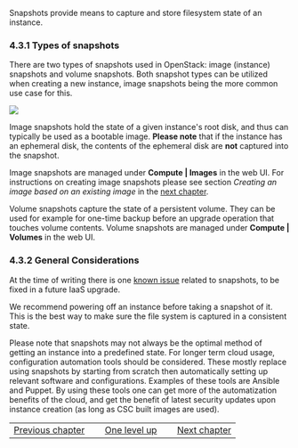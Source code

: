 Snapshots provide  means to capture  and store filesystem state  of an
instance.

### 4.3.1 Types of snapshots

There are two  types of snapshots used in  OpenStack: image (instance)
snapshots and  volume snapshots. Both  snapshot types can  be utilized
when creating  a new instance,  image snapshots being the  more common
use case for this.

![][1]

Image snapshots  hold the state of  a given instance's root  disk, and
thus can typically  be used as a bootable image.  **Please note** that
if the instance  has an ephemeral disk, the contents  of the ephemeral
disk are **not** captured into the snapshot.

Image snapshots are managed under **Compute \| Images** in the web UI.
For  instructions  on  creating  image snapshots  please  see  section
*Creating an image based on an existing image* in the [next chapter].

Volume snapshots capture the state of a persistent volume. They can be
used for example for one-time  backup before an upgrade operation that
touches volume contents. Volume  snapshots are managed under **Compute
\| Volumes** in the web UI.

### 4.3.2 General Considerations

At  the  time  of  writing  there is  one  [known  issue]  related  to
snapshots, to be fixed in a future IaaS upgrade.

We recommend powering off an instance  before taking a snapshot of it.
This is  the best way to  make sure the  file system is captured  in a
consistent state.

Please note  that snapshots may  not always  be the optimal  method of
getting an  instance into  a predefined state.  For longer  term cloud
usage,  configuration automation  tools  should  be considered.  These
mostly  replace   using  snapshots  by  starting   from  scratch  then
automatically      setting      up     relevant      software      and
configurations. Examples  of these  tools are  Ansible and  Puppet. By
using these tools  one can get more of the  automatization benefits of
the  cloud,  and get  the  benefit  of  latest security  updates  upon
instance creation (as long as CSC built images are used).

|                    | | | | |
|--------------------|-----|----------------|-----|-------------------|
| [Previous chapter] |     | [One level up] |     | [Next chapter][2] |

  [1]: https://research.csc.fi/documents/48467/51198/Screenshot-Horizon-Instances-Bootsource.png/4b49c372-96f4-4317-a8ba-74403c29c09f?t=1441631219806
  [next chapter]: https://research.csc.fi/pouta-adding-images
  [known issue]: https://research.csc.fi/pouta-problems
  [Previous chapter]: https://research.csc.fi/pouta-persistent-volumes
  [One level up]: https://research.csc.fi/pouta-user-guide
  [2]: https://research.csc.fi/pouta-object-storage
